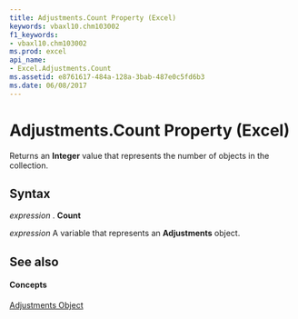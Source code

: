 ```yaml
---
title: Adjustments.Count Property (Excel)
keywords: vbaxl10.chm103002
f1_keywords:
- vbaxl10.chm103002
ms.prod: excel
api_name:
- Excel.Adjustments.Count
ms.assetid: e8761617-484a-128a-3bab-487e0c5fd6b3
ms.date: 06/08/2017
---
```



# Adjustments.Count Property (Excel)

Returns an **Integer** value that represents the number of objects in the collection.


## Syntax

 _expression_ . **Count**

 _expression_ A variable that represents an **Adjustments** object.


## See also


#### Concepts


[Adjustments Object](adjustments-object-excel.md)

